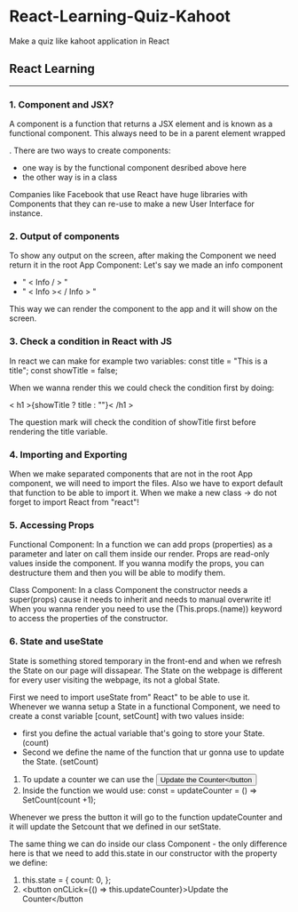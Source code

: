 # React-Learning-Quiz-Kahoot
Make a quiz like kahoot application in React

## React Learning
----------------

### 1. Component and JSX?
A component is a function that returns a JSX element and is known as a functional component. This always need to be in a parent element wrapped <div>.
There are two ways to create components: 
- one way is by the functional component desribed above here
- the other way is in a class 
  
Companies like Facebook that use React have huge libraries with Components that they can re-use to make a new User Interface for instance.


### 2. Output of components
To show any output on the screen, after making the Component we need return it in the root App Component:
Let's say we made an info component
- " < Info / > "
- " < Info >< / Info > "
  
This way we can render the component to the app and it will show on the screen.


### 3. Check a condition in React with JS
In react we can make for example two variables:
const title = "This is a title";
const showTitle = false;

When we wanna render this we could check the condition first by doing:
  
< h1 >{showTitle ? title : ""}< /h1 >
  
The question mark will check the condition of showTitle first before rendering the title variable. 


### 4. Importing and Exporting
When we make separated components that are not in the root App component, we will need to import the files.
Also we have to export default that function to be able to import it.
When we make a new class -> do not forget to import React from "react"!


### 5. Accessing Props

Functional Component: 
In a function we can add props (properties) as a parameter and later on call them inside our render.
Props are read-only values inside the component. If you wanna modify the props, you can destructure them and then you will be able to modify them.

Class Component:
In a class Component the constructor needs a super(props) cause it needs to inherit and needs to manual overwrite it!
When you wanna render you need to use the (This.props.(name)) keyword to access the properties of the constructor.


### 6. State and useState
State is something stored temporary in the front-end and when we refresh the State on our page will dissapear. 
The State on the webpage is different for every user visiting the webpage, its not a global State. 

First we need to import useState from" React" to be able to use it.
Whenever we wanna setup a State in a functional Component, we need to create a const variable [count, setCount] with two values inside:
- first you define the actual variable that's going to store your State. (count)
- Second we define the name of the function that ur gonna use to update the State. (setCount)

1. To update a counter we can use the <button onCLick={updateCounter}>Update the Counter</button
2. Inside the function we would use: const = updateCounter = () => SetCount(count +1);

Whenever we press the button it will go to the function updateCounter and it will update the Setcount that we defined in our setState.

The same thing we can do inside our class Component - the only difference here is that we need to add this.state in our constructor  with the property we define:
1. this.state = { count: 0, };
2. <button onCLick={() => this.updateCounter}>Update the Counter</button








